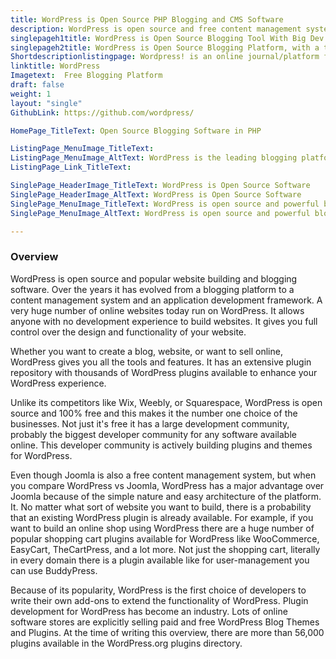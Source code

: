 ```yaml
---
title: WordPress is Open Source PHP Blogging and CMS Software
description: WordPress is open source and free content management system and blogging platform written in PHP and paired with a MySQL or MariaDB database.
singlepageh1title: WordPress is Open Source Blogging Tool With Big Dev Community
singlepageh2title: WordPress is Open Source Blogging Platform, with a thriving developer community. It has a wide range of free templates, free plugins, and landing page plugins.
Shortdescriptionlistingpage: Wordpress! is an online journal/platform for writing updated content that usually displays in reverse order by date.
linktitle: WordPress
Imagetext:  Free Blogging Platform 
draft: false
weight: 1
layout: "single"
GithubLink: https://github.com/wordpress/

HomePage_TitleText: Open Source Blogging Software in PHP

ListingPage_MenuImage_TitleText: 
ListingPage_MenuImage_AltText: WordPress is the leading blogging platform
ListingPage_Link_TitleText: 

SinglePage_HeaderImage_TitleText: WordPress is Open Source Software
SinglePage_HeaderImage_AltText: WordPress is Open Source Software
SinglePage_MenuImage_TitleText: WordPress is open source and powerful blogging platform.
SinglePage_MenuImage_AltText: WordPress is open source and powerful blogging platform.

---
```


### **Overview**

WordPress is open source and popular website building and blogging software. Over the years it has evolved from a blogging platform to a content management system and an application development framework. A very huge number of online websites today run on WordPress. It allows anyone with no development experience to build websites. It gives you full control over the design and functionality of your website.

Whether you want to create a blog, website, or want to sell online, WordPress gives you all the tools and features. It has an extensive plugin repository with thousands of WordPress plugins available to enhance your WordPress experience.

Unlike its competitors like Wix, Weebly, or Squarespace, WordPress is open source and 100% free and this makes it the number one choice of the businesses. Not just it's free it has a large development community, probably the biggest developer community for any software available online. This developer community is actively building plugins and themes for WordPress.

Even though Joomla is also a free content management system, but when you compare WordPress vs Joomla, WordPress has a major advantage over Joomla because of the simple nature and easy architecture of the platform. It. No matter what sort of website you want to build, there is a probability that an existing WordPress plugin is already available. For example, if you want to build an online shop using WordPress there are a huge number of popular shopping cart plugins available for WordPress like WooCommerce, EasyCart, TheCartPress, and a lot more. Not just the shopping cart, literally in every domain there is a plugin available like for user-management you can use BuddyPress.

Because of its popularity, WordPress is the first choice of developers to write their own add-ons to extend the functionality of WordPress. Plugin development for WordPress has become an industry. Lots of online software stores are explicitly selling paid and free WordPress Blog Themes and Plugins. At the time of writing this overview, there are more than 56,000 plugins available in the WordPress.org plugins directory.
